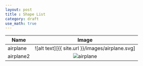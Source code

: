 ```yaml
---
layout: post
title : Shape List
category: draft
use_math: true
---
```


| Name        | Image       | 
| ------------- |:-------------:| 
|airplane    | ![alt text][{{ site.url }}/images/airplane.svg] | 
|airplane2    | <img src="{{ site.url }}/images/airplane.svg" alt="airplane"/> |
